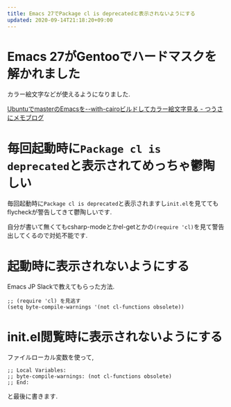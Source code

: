 ```yaml
---
title: Emacs 27でPackage cl is deprecatedと表示されないようにする
updated: 2020-09-14T21:18:20+09:00
---
```


# Emacs 27がGentooでハードマスクを解かれました

カラー絵文字などが使えるようになりました.

[UbuntuでmasterのEmacsを--with-cairoビルドしてカラー絵文字見る - つうさにメモブログ](https://tsuu32.hatenablog.com/entry/2019/06/20/113923)

# 毎回起動時に`Package cl is deprecated`と表示されてめっちゃ鬱陶しい

毎回起動時に`Package cl is deprecated`と表示されますし`init.el`を見ててもflycheckが警告してきて鬱陶しいです.

自分が書いて無くてもcsharp-modeとかel-getとかの`(require 'cl)`を見て警告出してくるので対処不能です.

# 起動時に表示されないようにする

Emacs JP Slackで教えてもらった方法.

~~~elisp
;; (require 'cl) を見逃す
(setq byte-compile-warnings '(not cl-functions obsolete))
~~~

# init.el閲覧時に表示されないようにする

ファイルローカル変数を使って,

~~~elisp
;; Local Variables:
;; byte-compile-warnings: (not cl-functions obsolete)
;; End:
~~~

と最後に書きます.
